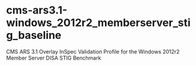 # cms-ars3.1-windows_2012r2_memberserver_stig_baseline
CMS ARS 3.1 Overlay InSpec Validation Profile for the Windows 2012r2 Member Server DISA STIG Benchmark
